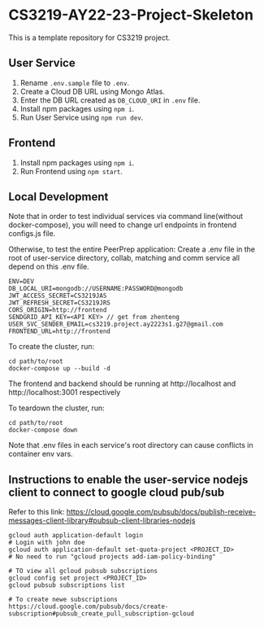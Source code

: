 # CS3219-AY22-23-Project-Skeleton

This is a template repository for CS3219 project.

## User Service
1. Rename `.env.sample` file to `.env`.
2. Create a Cloud DB URL using Mongo Atlas.
3. Enter the DB URL created as `DB_CLOUD_URI` in `.env` file.
4. Install npm packages using `npm i`.
5. Run User Service using `npm run dev`.

## Frontend
1. Install npm packages using `npm i`.
2. Run Frontend using `npm start`.

## Local Development
Note that in order to test individual services via command line(without docker-compose), you will need to change url endpoints in frontend configs.js file. 

Otherwise, to test the entire PeerPrep application:
Create a .env file in the root of user-service directory, collab, matching and comm service all depend on this .env file.
    
    ENV=DEV
    DB_LOCAL_URI=mongodb://USERNAME:PASSWORD@mongodb
    JWT_ACCESS_SECRET=CS3219JAS
    JWT_REFRESH_SECRET=CS3219JRS
    CORS_ORIGIN=http://frontend
    SENDGRID_API_KEY=<API KEY> // get from zhenteng
    USER_SVC_SENDER_EMAIL=cs3219.project.ay2223s1.g27@gmail.com
    FRONTEND_URL=http://frontend

To create the cluster, run:

    cd path/to/root
    docker-compose up --build -d

The frontend and backend should be running at http://localhost and http://localhost:3001 respectively

To teardown the cluster, run:

    cd path/to/root
    docker-compose down

Note that .env files in each service's root directory can cause conflicts in container env vars. 

## Instructions to enable the user-service nodejs client to connect to google cloud pub/sub

Refer to this link: https://cloud.google.com/pubsub/docs/publish-receive-messages-client-library#pubsub-client-libraries-nodejs

    gcloud auth application-default login
    # Login with john doe
    gcloud auth application-default set-quota-project <PROJECT_ID>
    # No need to run "gcloud projects add-iam-policy-binding"

    # TO view all gcloud pubsub subscriptions
    gcloud config set project <PROJECT_ID>
    gcloud pubsub subscriptions list

    # To create newe subscriptions
    https://cloud.google.com/pubsub/docs/create-subscription#pubsub_create_pull_subscription-gcloud
